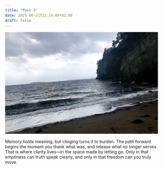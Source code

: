 ```yaml
---
title: "Post 3"
date: 2025-06-21T22:14:08+02:00
draft: false
---
```


![](Post3.jpg)

Memory holds meaning, but clinging turns it to burden. The path forward begins the moment you thank what was, and release what no longer serves. That is where clarity lives—in the space made by letting go. Only in that emptiness can truth speak clearly, and only in that freedom can you truly move.
